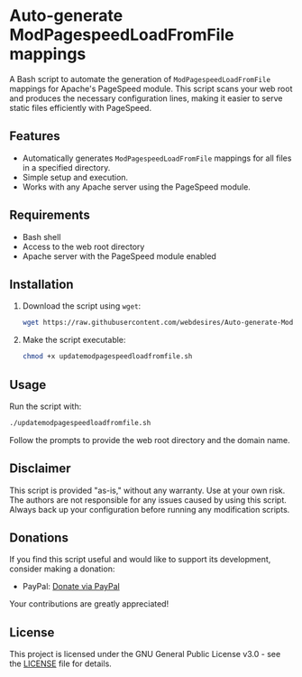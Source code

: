 # Auto-generate ModPagespeedLoadFromFile mappings

A Bash script to automate the generation of `ModPagespeedLoadFromFile` mappings for Apache's PageSpeed module. This script scans your web root and produces the necessary configuration lines, making it easier to serve static files efficiently with PageSpeed.

## Features  
- Automatically generates `ModPagespeedLoadFromFile` mappings for all files in a specified directory.  
- Simple setup and execution.  
- Works with any Apache server using the PageSpeed module.  

## Requirements  
- Bash shell  
- Access to the web root directory  
- Apache server with the PageSpeed module enabled  

## Installation  

1. Download the script using `wget`:  
   ```bash
   wget https://raw.githubusercontent.com/webdesires/Auto-generate-ModPagespeedLoadFromFile-mappings/main/updatemodpagespeedloadfromfile.sh
   ```  

2. Make the script executable:  
   ```bash
   chmod +x updatemodpagespeedloadfromfile.sh
   ```  

## Usage  

Run the script with:  
```bash
./updatemodpagespeedloadfromfile.sh
```  

Follow the prompts to provide the web root directory and the domain name.

## Disclaimer  

This script is provided "as-is," without any warranty. Use at your own risk. The authors are not responsible for any issues caused by using this script. Always back up your configuration before running any modification scripts.

## Donations  

If you find this script useful and would like to support its development, consider making a donation:

- PayPal: [Donate via PayPal](https://www.paypal.me/webdesires)  

Your contributions are greatly appreciated!

## License  

This project is licensed under the GNU General Public License v3.0 - see the [LICENSE](LICENSE) file for details.  
